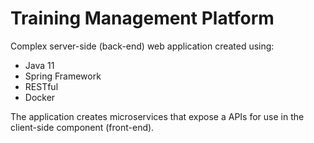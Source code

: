 # Training Management Platform

Complex server-side (back-end) web application created using:

* Java 11
* Spring Framework
* RESTful 
* Docker

The application creates microservices that expose a APIs for use in the client-side component (front-end).
